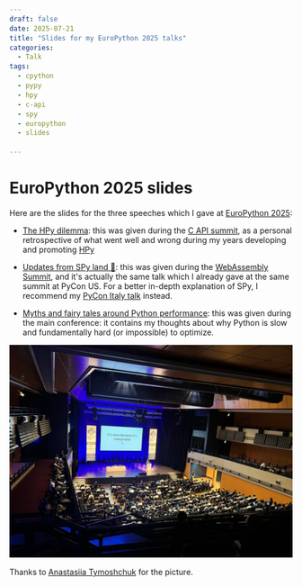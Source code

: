 ```yaml
---
draft: false
date: 2025-07-21
title: "Slides for my EuroPython 2025 talks"
categories:
  - Talk
tags:
  - cpython
  - pypy
  - hpy
  - c-api
  - spy
  - europython
  - slides

---
```


# EuroPython 2025 slides

Here are the slides for the three speeches which I gave at
[EuroPython 2025](https://ep2025.europython.eu/):

<!-- more -->

  - [The HPy dilemma](../../../talk/2025/07/capi-summit-hpy-dilemma/index.html): this was given
    during the
    [C API summit](https://ep2025.europython.eu/session/c-api-summit), as a
    personal retrospective of what went well and wrong during my years
    developing and promoting [HPy](https://hpyproject.org/)

  - [Updates from SPy land 🥸](../../../talk/2025/05/spy-wasm-summit/index.html): this was given
    during the
    [WebAssembly Summit](https://ep2025.europython.eu/session/webassembly-summit),
    and it's actually the same talk which I already gave at the same summit at
    PyCon US.  For a better in-depth explanation of SPy, I recommend my
    [PyCon Italy talk](../05-spy-pycon-italy/index.md) instead.

  - [Myths and fairy tales around Python performance](../../../talk/2025/07/europython-myths-and-fairy-tales/index.html):
    this was given during the main conference: it contains my thoughts about
    why Python is slow and fundamentally hard (or impossible) to optimize.

![The talk "Myths and fairy tales around Python performance" at EuroPython 2025](myths-and-fairy-tales-ep2025-talk.jpg)

Thanks to [Anastasiia Tymoshchuk](https://x.com/anastasiatymo) for the picture.
